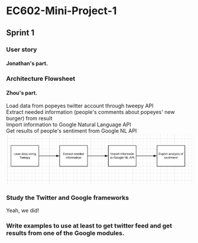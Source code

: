 # EC602-Mini-Project-1

## Sprint 1
### User story
#### Jonathan's part.   

### Architecture Flowsheet
#### Zhou's part.
Load data from popeyes twitter account through tweepy API    
Extract needed information (people's comments about popeyes' new burger) from result    
Import information to Google Natural Language API   
Get results of people's sentiment from Google NL API     
![Architecture Image](img/imgArchitecture.jpg )    

### Study the Twitter and Google frameworks
Yeah, we did!   

### Write examples to use at least to get twitter feed and get results from one of the Google modules.

